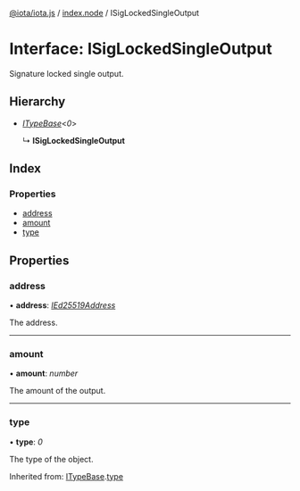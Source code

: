 [@iota/iota.js](../README.md) / [index.node](../modules/index_node.md) / ISigLockedSingleOutput

# Interface: ISigLockedSingleOutput

Signature locked single output.

## Hierarchy

* [*ITypeBase*](models_itypebase.itypebase.md)<*0*\>

  ↳ **ISigLockedSingleOutput**

## Index

### Properties

* [address](index_node.isiglockedsingleoutput.md#address)
* [amount](index_node.isiglockedsingleoutput.md#amount)
* [type](index_node.isiglockedsingleoutput.md#type)

## Properties

### address

• **address**: [*IEd25519Address*](models_ied25519address.ied25519address.md)

The address.

___

### amount

• **amount**: *number*

The amount of the output.

___

### type

• **type**: *0*

The type of the object.

Inherited from: [ITypeBase](models_itypebase.itypebase.md).[type](models_itypebase.itypebase.md#type)

